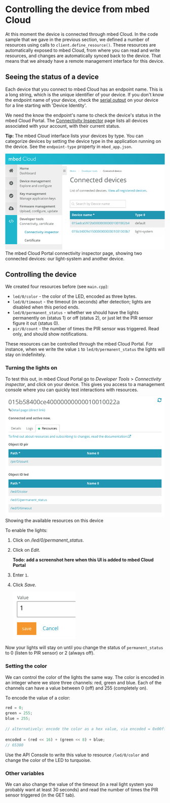 # Controlling the device from mbed Cloud

At this moment the device is connected through mbed Cloud. In the code sample that we gave in the previous section, we defined a number of resources using calls to `client.define_resource()`. These resources are automatically exposed to mbed Cloud, from where you can read and write resources, and changes are automatically synced back to the device. That means that we already have a remote management interface for this device.

## Seeing the status of a device

Each device that you connect to mbed Cloud has an endpoint name. This is a long string, which is the unique identifier of your device. If you don't know the endpoint name of your device, check the [serial output](https://docs.mbed.com/docs/mbed-os-handbook/en/latest/debugging/printf/) on your device for a line starting with 'Device Identity'.

We need the know the endpoint's name to check the device's status in the mbed Cloud Portal. The [Connectivity Inspector](https://portal.mbedcloud.com/developer/connected) page lists all devices associated with your account, with their current status.

<span class="tips">**Tip:** The mbed Cloud interface lists your devices by type. You can categorize devices by setting the device type in the application running on the device. See the `endpoint-type` property in ``mbed_app.json``.</span>

<span class="images">![Two connected devices](assets/lights11.png)<span>The mbed Cloud Portal connectivity inspector page, showing two connected devices: our light-system and another device.</span></span>


## Controlling the device

We created four resources before (see ``main.cpp``):

* `led/0/color` - the color of the LED, encoded as three bytes.
* `led/0/timeout` - the timeout (in seconds) after detection; lights are disabled when this period ends.
* `led/0/permanent_status` - whether we should have the lights permanently on (status 1) or off (status 2), or just let the PIR sensor figure it out (status 0).
* `pir/0/count` - the number of times the PIR sensor was triggered. Read only, and should show notifications.

These resources can be controlled through the mbed Cloud Portal. For instance, when we write the value `1` to `led/0/permanent_status` the lights will stay on indefinitely.

### Turning the lights on

To test this out, in mbed Cloud Portal go to *Developer Tools* > *Connectivity inspector*, and click on your device. This gives you access to a management console where you can quickly test interactions with resources.

<span class="images">![Viewing resources on the device](assets/lights19.png)<span>Showing the available resources on this device</span></span>

To enable the lights:

1. Click on */led/0/permanent_status*.
1. Click on *Edit*.

    **Todo: add a screenshot here when this UI is added to mbed Cloud Portal**

1. Enter `1`.
1. Click *Save*.

    <span class="images">![Updating the value of a resource](assets/lights20.png)</span>

Now your lights will stay on until you change the status of `permanent_status` to 0 (listen to PIR sensor) or 2 (always off).

### Setting the color

We can control the color of the lights the same way. The color is encoded in an integer where we store three channels: red, green and blue. Each of the channels can have a value between 0 (off) and 255 (completely on).

To encode the value of a color:

```js
red = 0;
green = 255;
blue = 255;

// alternatively: encode the color as a hex value, via encoded = 0x00ffff

encoded = (red << 16) + (green << 8) + blue;
// 65380
```

Use the API Console to write this value to resource `/led/0/color` and change the color of the LED to turquoise.

### Other variables

We can also change the value of the timeout (in a real light system you probably want at least 30 seconds) and read the number of times the PIR sensor triggered (in the GET tab).
